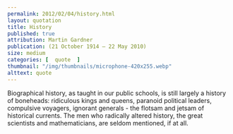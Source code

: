 ```yaml
---
permalink: 2012/02/04/history.html
layout: quotation
title: History
published: true 
attribution: Martin Gardner
publication: (21 October 1914 – 22 May 2010)
size: medium
categories: [  quote  ]
thumbnail: "/img/thumbnails/microphone-420x255.webp"
alttext: quote
---
```


Biographical history, as taught in our public schools, is still largely a 
history of boneheads: ridiculous kings and queens, paranoid political 
leaders, compulsive voyagers, ignorant generals - the flotsam and jetsam 
of historical currents. The men who radically altered history, the great 
scientists and mathematicians, are seldom mentioned, if at all.
